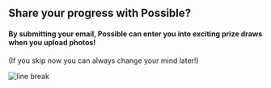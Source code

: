 ## Share your progress with Possible?

#### By submitting your email, Possible can enter you into exciting prize draws when you upload photos!
(If you skip now you can always change your mind later!)

![line break](resource:assets/images/line_break.png)
